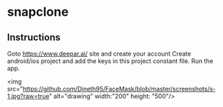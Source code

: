 # snapclone

<h2>Instructions</h2>

Goto https://www.deepar.ai/ site and create your account
Create android/ios project and add the keys in this project constant file.
Run the app.


<img src="https://github.com/Dineth95/FaceMask/blob/master/screenshots/s-1.jpg?raw=true" alt="drawing" width:"200" height: "500"/>
